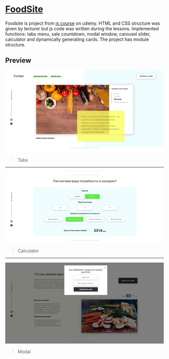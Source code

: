 # [FoodSite](https://gjils.github.io/FoodSite/)
Foodsite is project from [js course](https://www.udemy.com/course/javascript_full/) on udemy. HTML and CSS structure was given by lecturer but js code was written during the lessons. Implemented functions: tabs menu, sale countdown, modal window, carousel slider, calculator and dynamically generating cards. The project has module structure.
## Preview
![tabs](https://github.com/Gjils/foodsite/blob/main/preview/tabs.png)
> Tabs
***
![calculator](https://github.com/Gjils/foodsite/blob/main/preview/calculator.png)
> Calculator
***
![modal](https://github.com/Gjils/foodsite/blob/main/preview/modal.png)
> Modal
